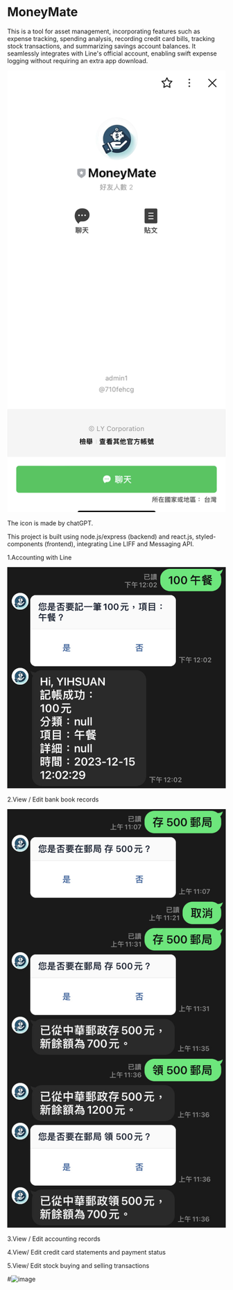 # MoneyMate

This is a tool for asset management, incorporating features such as expense tracking, spending analysis, recording credit card bills, tracking stock transactions, and summarizing savings account balances. 
It seamlessly integrates with Line's official account, enabling swift expense logging without requiring an extra app download.

![image](https://github.com/yiiihsuan/MoneyMate/blob/main/assets/moneymate.jpg)

The icon is made by chatGPT.

This project is built using node.js/express (backend) and react.js, styled-components  (frontend), integrating Line LIFF and Messaging API.

1.Accounting with Line

![image](https://github.com/yiiihsuan/MoneyMate/blob/main/assets/%E8%A8%98%E5%B8%B3.JPG)

2.View / Edit bank book records

![image](https://github.com/yiiihsuan/MoneyMate/blob/main/assets/bankbook.JPG)

3.View / Edit accounting records

4.View/ Edit credit card statements and payment status

5.View/ Edit stock buying and selling transactions


#![image]()
